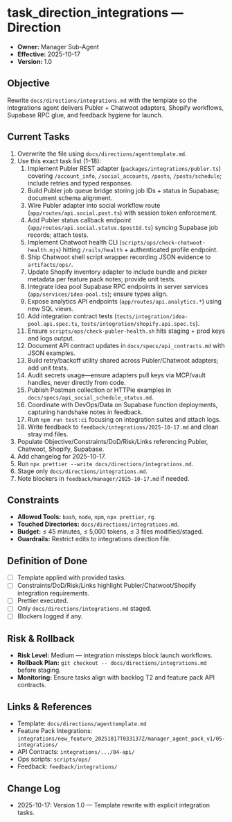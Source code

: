 # task_direction_integrations — Direction

- **Owner:** Manager Sub-Agent
- **Effective:** 2025-10-17
- **Version:** 1.0

## Objective
Rewrite `docs/directions/integrations.md` with the template so the integrations agent delivers Publer + Chatwoot adapters, Shopify workflows, Supabase RPC glue, and feedback hygiene for launch.

## Current Tasks
1. Overwrite the file using `docs/directions/agenttemplate.md`.
2. Use this exact task list (1–18):
   1. Implement Publer REST adapter (`packages/integrations/publer.ts`) covering `/account_info`, `/social_accounts`, `/posts`, `/posts/schedule`; include retries and typed responses.
   2. Build Publer job queue bridge storing job IDs + status in Supabase; document schema alignment.
   3. Wire Publer adapter into social workflow route (`app/routes/api.social.post.ts`) with session token enforcement.
   4. Add Publer status callback endpoint (`app/routes/api.social.status.$postId.ts`) syncing Supabase job records; attach tests.
   5. Implement Chatwoot health CLI (`scripts/ops/check-chatwoot-health.mjs`) hitting `/rails/health` + authenticated profile endpoint.
   6. Ship Chatwoot shell script wrapper recording JSON evidence to `artifacts/ops/`.
   7. Update Shopify inventory adapter to include bundle and picker metadata per feature pack notes; provide unit tests.
   8. Integrate idea pool Supabase RPC endpoints in server services (`app/services/idea-pool.ts`); ensure types align.
   9. Expose analytics API endpoints (`app/routes/api.analytics.*`) using new SQL views.
   10. Add integration contract tests (`tests/integration/idea-pool.api.spec.ts`, `tests/integration/shopify.api.spec.ts`).
   11. Ensure `scripts/ops/check-publer-health.sh` hits staging + prod keys and logs output.
   12. Document API contract updates in `docs/specs/api_contracts.md` with JSON examples.
   13. Build retry/backoff utility shared across Publer/Chatwoot adapters; add unit tests.
   14. Audit secrets usage—ensure adapters pull keys via MCP/vault handles, never directly from code.
   15. Publish Postman collection or HTTPie examples in `docs/specs/api_social_schedule_status.md`.
   16. Coordinate with DevOps/Data on Supabase function deployments, capturing handshake notes in feedback.
   17. Run `npm run test:ci` focusing on integration suites and attach logs.
   18. Write feedback to `feedback/integrations/2025-10-17.md` and clean stray md files.
3. Populate Objective/Constraints/DoD/Risk/Links referencing Publer, Chatwoot, Shopify, Supabase.
4. Add changelog for 2025-10-17.
5. Run `npx prettier --write docs/directions/integrations.md`.
6. Stage only `docs/directions/integrations.md`.
7. Note blockers in `feedback/manager/2025-10-17.md` if needed.

## Constraints
- **Allowed Tools:** `bash`, `node`, `npm`, `npx prettier`, `rg`.
- **Touched Directories:** `docs/directions/integrations.md`.
- **Budget:** ≤ 45 minutes, ≤ 5,000 tokens, ≤ 3 files modified/staged.
- **Guardrails:** Restrict edits to integrations direction file.

## Definition of Done
- [ ] Template applied with provided tasks.
- [ ] Constraints/DoD/Risk/Links highlight Publer/Chatwoot/Shopify integration requirements.
- [ ] Prettier executed.
- [ ] Only `docs/directions/integrations.md` staged.
- [ ] Blockers logged if any.

## Risk & Rollback
- **Risk Level:** Medium — integration missteps block launch workflows.
- **Rollback Plan:** `git checkout -- docs/directions/integrations.md` before staging.
- **Monitoring:** Ensure tasks align with backlog T2 and feature pack API contracts.

## Links & References
- Template: `docs/directions/agenttemplate.md`
- Feature Pack Integrations: `integrations/new_feature_20251017T033137Z/manager_agent_pack_v1/05-integrations/`
- API Contracts: `integrations/.../04-api/`
- Ops scripts: `scripts/ops/`
- Feedback: `feedback/integrations/`

## Change Log
- 2025-10-17: Version 1.0 — Template rewrite with explicit integration tasks.
